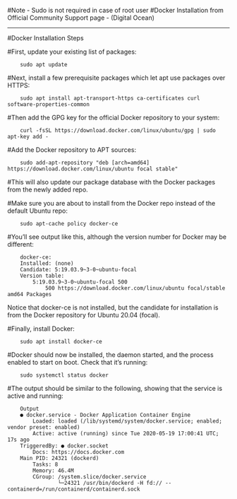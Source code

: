 #Note - Sudo is not required in case of root user
#Docker Installation from Official Community Support page - (Digital Ocean)

***********************************************************************************

#Docker Installation Steps

#First, update your existing list of packages:

	    sudo apt update


#Next, install a few prerequisite packages which let apt use packages over HTTPS:

	    sudo apt install apt-transport-https ca-certificates curl software-properties-common


#Then add the GPG key for the official Docker repository to your system:

	    curl -fsSL https://download.docker.com/linux/ubuntu/gpg | sudo apt-key add -


#Add the Docker repository to APT sources:

	    sudo add-apt-repository "deb [arch=amd64] https://download.docker.com/linux/ubuntu focal stable"


#This will also update our package database with the Docker packages from the newly added repo.

#Make sure you are about to install from the Docker repo instead of the default Ubuntu repo:

	    sudo apt-cache policy docker-ce


#You’ll see output like this, although the version number for Docker may be different:

        docker-ce:
        Installed: (none)
        Candidate: 5:19.03.9~3-0~ubuntu-focal
        Version table:
            5:19.03.9~3-0~ubuntu-focal 500
                500 https://download.docker.com/linux/ubuntu focal/stable amd64 Packages
		
Notice that docker-ce is not installed, but the candidate for installation is from the Docker repository for Ubuntu 20.04 (focal).

#Finally, install Docker:

    	sudo apt install docker-ce
	
	
#Docker should now be installed, the daemon started, and the process enabled to start on boot. Check that it’s running:

    	sudo systemctl status docker
	
#The output should be similar to the following, showing that the service is active and running:

        Output
        ● docker.service - Docker Application Container Engine
            Loaded: loaded (/lib/systemd/system/docker.service; enabled; vendor preset: enabled)
            Active: active (running) since Tue 2020-05-19 17:00:41 UTC; 17s ago
        TriggeredBy: ● docker.socket
            Docs: https://docs.docker.com
        Main PID: 24321 (dockerd)
            Tasks: 8
            Memory: 46.4M
            CGroup: /system.slice/docker.service
                    └─24321 /usr/bin/dockerd -H fd:// --containerd=/run/containerd/containerd.sock
			 